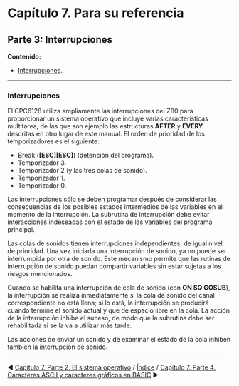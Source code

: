# Capítulo 7. Para su referencia

## Parte 3: Interrupciones

**Contenido:**
* [Interrupciones](#interrupciones).

***

### Interrupciones

El CPC6128 utiliza ampliamente las interrupciones del Z80 para proporcionar un sistema operativo que incluye varias características multitarea, de las que son ejemplo las estructuras **AFTER** y **EVERY** descritas en otro lugar de este manual. El orden de prioridad de los temporizadores es el siguiente:

* Break (**\[ESC\]\[ESC\]**) (detención del programa).
* Temporizador 3.
* Temporizador 2 (y las tres colas de sonido).
* Temporizador 1.
* Temporizador 0.

Las interrupciones sólo se deben programar después de considerar las consecuencias de los posibles estados intermedios de las variables en el momento de la interrupción. La subrutina de interrupción debe evitar interacciones indeseadas con el estado de las variables del programa principal.

Las colas de sonidos tienen interrupciones independientes, de igual nivel de prioridad. Una vez iniciada una interrupción de sonido, ya no puede ser interrumpida por otra de sonido. Este mecanismo permite que las rutinas de interrupción de sonido puedan compartir variables sin estar sujetas a los riesgos mencionados.

Cuando se habilita una interrupción de cola de sonido (con **ON SQ GOSUB**), la interrupción se realiza inmediatamente si la cola de sonido del canal correspondiente no está llena; si lo está, la interrupción se producirá cuando termine el sonido actual y que de espacio libre en la cola. La acción de la interrupción inhibe el suceso, de modo que la subrutina debe ser rehabilitada si se la va a utilizar más tarde.

Las acciones de enviar un sonido y de examinar el estado de la cola inhiben también la interrupción de sonido.

***

&#9664; [Capítulo 7. Parte 2. El sistema operativo](7.02.-El-sistema-operativo.md)   /  [Índice](0.03.-Contenido.md)  /   [Capítulo 7. Parte 4. Caracteres ASCII y caracteres gráficos en BASIC](7.04.-Caracteres-ASCII-y-caracteres-gráficos-en-BASIC.md) &#9654;